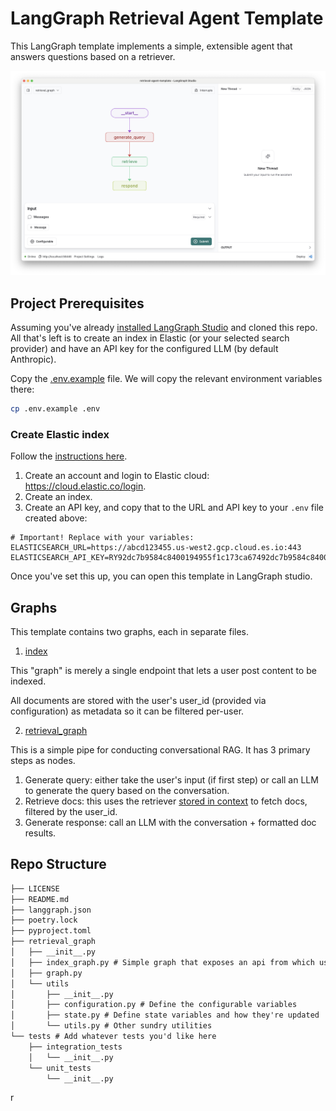 <!--
Configuration auto-generated by `langgraph template lock`. DO NOT EDIT MANUALLY.
{
  "config_schemas": {
    "indexer": {
      "type": "object",
      "properties": {
        "user_id": {
          "type": "string"
        },
        "embedding_model_name": {
          "type": "string",
          "default": "text-embedding-3-small",
          "environment": [
            {
              "value": "cohere",
              "variables": "COHERE_API_KEY"
            },
            {
              "value": "openai",
              "variables": "OPENAI_API_KEY"
            }
          ]
        },
        "retriever_provider": {
          "enum": [
            "elastic",
            "mongodb",
            "pinecone",
            "weaviate"
          ],
          "default": "elastic",
          "environment": [
            {
              "value": "elastic",
              "variables": [
                "ELASTICSEARCH_URL",
                "ELASTICSEARCH_API_KEY"
              ]
            },
            {
              "value": "mongodb",
              "variables": [
                "MONGODB_URI"
              ]
            },
            {
              "value": "pinecone",
              "variables": [
                "PINECONE_API_KEY",
                "PINECONE_INDEX_NAME"
              ]
            },
            {
              "value": "weaviate",
              "variables": [
                "WEAVIATE_URL",
                "WEAVIATE_API_KEY",
                "WEAVIATE_INDEX_NAME"
              ]
            }
          ]
        },
        "search_kwargs": {
          "type": "object"
        }
      }
    },
    "retrieval_graph": {
      "type": "object",
      "properties": {
        "user_id": {
          "type": "string"
        },
        "thread_id": {
          "type": "string"
        },
        "embedding_model_name": {
          "type": "string",
          "default": "text-embedding-3-small",
          "environment": [
            {
              "value": "cohere",
              "variables": "COHERE_API_KEY"
            },
            {
              "value": "openai",
              "variables": "OPENAI_API_KEY"
            }
          ]
        },
        "retriever_provider": {
          "enum": [
            "elastic",
            "mongodb",
            "pinecone",
            "weaviate"
          ],
          "default": "elastic",
          "environment": [
            {
              "value": "elastic",
              "variables": [
                "ELASTICSEARCH_URL",
                "ELASTICSEARCH_API_KEY"
              ]
            },
            {
              "value": "mongodb",
              "variables": [
                "MONGODB_URI"
              ]
            },
            {
              "value": "pinecone",
              "variables": [
                "PINECONE_API_KEY",
                "PINECONE_INDEX_NAME"
              ]
            },
            {
              "value": "weaviate",
              "variables": [
                "WEAVIATE_URL",
                "WEAVIATE_API_KEY",
                "WEAVIATE_INDEX_NAME"
              ]
            }
          ]
        },
        "search_kwargs": {
          "type": "object"
        },
        "response_system_prompt": {
          "type": "string",
          "default": "You are a helpful AI assistant. Answer the user's questions based on the retrieved documents.\n\n{retrieved_docs}\"\n\nSystem time: {system_time}"
        },
        "response_model_name": {
          "type": "string",
          "default": "claude-3-5-sonnet-20240620",
          "environment": [
            {
              "value": "anthropic",
              "variables": "ANTHROPIC_API_KEY"
            },
            {
              "value": "fireworks",
              "variables": "FIREWORKS_API_KEY"
            },
            {
              "value": "openai",
              "variables": "OPENAI_API_KEY"
            }
          ]
        },
        "query_system_prompt": {
          "type": "string",
          "default": "Generate search queries to retrieve documents that may help answer the user's question. Previously, you made the following queries:\n    \n<previous_queries/>\n{queries}\n</previous_queries>\n\nSystem time: {system_time}"
        },
        "query_model_name": {
          "type": "string",
          "default": "gpt-4o",
          "environment": [
            {
              "value": "anthropic",
              "variables": "ANTHROPIC_API_KEY"
            },
            {
              "value": "fireworks",
              "variables": "FIREWORKS_API_KEY"
            },
            {
              "value": "openai",
              "variables": "OPENAI_API_KEY"
            }
          ]
        }
      }
    }
  }
}
-->

# LangGraph Retrieval Agent Template

This LangGraph template implements a simple, extensible agent that answers questions based on a retriever.

![Graph view in LangGraph studio UI](./static/studio_ui.png)

## Project Prerequisites

Assuming you've already [installed LangGraph Studio](https://github.com/langchain-ai/langgraph-studio/releases) and cloned this repo. All that's left is to create an index in Elastic (or your selected search provider) and have an API key for the configured LLM (by default Anthropic).

Copy the [.env.example](.env.example) file. We will copy the relevant environment variables there:

```bash
cp .env.example .env
```

### Create Elastic index

Follow the [instructions here](https://python.langchain.com/v0.2/docs/integrations/vectorstores/elasticsearch/#elastic-cloud).

1. Create an account and login to Elastic cloud: https://cloud.elastic.co/login.
2. Create an index.
3. Create an API key, and copy that to the URL and API key to your `.env` file created above:

```
# Important! Replace with your variables:
ELASTICSEARCH_URL=https://abcd123455.us-west2.gcp.cloud.es.io:443
ELASTICSEARCH_API_KEY=RY92dc7b9584c8400194955f1c173ca67492dc7b9584c8400194955f1c173ca674==
```

Once you've set this up, you can open this template in LangGraph studio.

## Graphs

This template contains two graphs, each in separate files.

1. [index](./retrieval_graph/index_graph.py)

This "graph" is merely a single endpoint that lets a user post content to be indexed.

All documents are stored with the user's user_id (provided via configuration) as metadata so it can be filtered per-user.

2. [retrieval_graph](./retrieval_graph/graph.py)

This is a simple pipe for conducting conversational RAG. It has 3 primary steps as nodes.

1. Generate query: either take the user's input (if first step) or call an LLM to generate the query based on the conversation.
2. Retrieve docs: this uses the retriever [stored in context](https://langchain-ai.github.io/langgraph/how-tos/state-context-key/) to fetch docs, filtered by the user_id.
3. Generate response: call an LLM with the conversation + formatted doc results.

## Repo Structure

```txt
├── LICENSE
├── README.md
├── langgraph.json
├── poetry.lock
├── pyproject.toml
├── retrieval_graph
│   ├── __init__.py
│   ├── index_graph.py # Simple graph that exposes an api from which users can index docs
│   ├── graph.py
│   └── utils
│       ├── __init__.py
│       ├── configuration.py # Define the configurable variables
│       ├── state.py # Define state variables and how they're updated
│       └── utils.py # Other sundry utilities
└── tests # Add whatever tests you'd like here
    ├── integration_tests
    │   └── __init__.py
    └── unit_tests
        └── __init__.py
```

r
